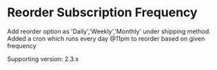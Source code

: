 # Reorder Subscription Frequency
Add reorder option as 'Daily','Weekly','Monthly' under shipping method. Added a cron which runs every day @11pm to reorder based on given frequency


Supporting version: 2.3.x 
